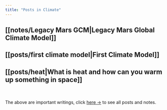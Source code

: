```yaml
---
title: "Posts in Climate"
---
```

## [[notes/Legacy Mars GCM|Legacy Mars Global Climate Model]]

## [[posts/first climate model|First Climate Model]]

## [[posts/heat|What is heat and how can you warm up something in space]]
<br></br>
The above are important writings, click <a href="/quartz/tags/climate">here →</a> to see all posts and notes.


